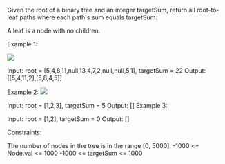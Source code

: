 Given the root of a binary tree and an integer targetSum, return all root-to-leaf paths where each path's sum equals targetSum.

A leaf is a node with no children.

 

Example 1:

![](https://assets.leetcode.com/uploads/2021/01/18/pathsumii1.jpg)

Input: root = [5,4,8,11,null,13,4,7,2,null,null,5,1], targetSum = 22
Output: [[5,4,11,2],[5,8,4,5]]


Example 2:
![](https://assets.leetcode.com/uploads/2021/01/18/pathsum2.jpg)

Input: root = [1,2,3], targetSum = 5
Output: []
Example 3:

Input: root = [1,2], targetSum = 0
Output: []
 

Constraints:

The number of nodes in the tree is in the range [0, 5000].
-1000 <= Node.val <= 1000
-1000 <= targetSum <= 1000
